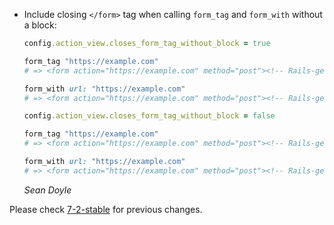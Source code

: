 *   Include closing `</form>` tag when calling `form_tag` and `form_with` without a block:

    ```ruby
    config.action_view.closes_form_tag_without_block = true

    form_tag "https://example.com"
    # => <form action="https://example.com" method="post"><!-- Rails-generated hidden fields --></form>

    form_with url: "https://example.com"
    # => <form action="https://example.com" method="post"><!-- Rails-generated hidden fields --></form>

    config.action_view.closes_form_tag_without_block = false

    form_tag "https://example.com"
    # => <form action="https://example.com" method="post"><!-- Rails-generated hidden fields -->

    form_with url: "https://example.com"
    # => <form action="https://example.com" method="post"><!-- Rails-generated hidden fields -->
    ```

    *Sean Doyle*

Please check [7-2-stable](https://github.com/rails/rails/blob/7-2-stable/actionview/CHANGELOG.md) for previous changes.
